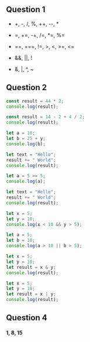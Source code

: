 ## Question 1

 <!-- Arithmetic Operators -->

- +, -, /, %, ++, --, \*

<!-- Assignment Operators -->

- =, +=, -+, /=, \*=, %=

<!-- Comparison Operators -->

- ==, ===, !=, >, <, >=, <=

<!-- Logical Operators -->

- &&, ||, !

<!-- Bitwise Operators -->

- &, |, ^, ~

## Question 2

 <!-- Arithmetic Operators -->

```javascript
const result = 44 * 2;
console.log(result);
```

```javascript
const result = 14 - 2 + 4 / 2;
console.log(result);
```

<!-- Assignment Operators -->

```javascript
let a = 10;
let b = 25 + y;
console.log(b);
```

```javascript
let text = "Hello";
result += " World";
console.log(result);
```

<!-- Comparison Operators -->

```javascript
let a = 5 >= 5;
console.log(a);
```

```javascript
let text = "Hello";
result += " World";
console.log(result);
```

<!-- Logical Operators -->

```javascript
let x = 5;
let y = 10;
console.log(x < 10 && y > 5);
```

```javascript
let a = 5;
let b = 10;
console.log(a > 10 || b > 5);
```

<!-- Bitwise Operators -->

```javascript
let x = 5;
let y = 10;
let result = x & y;
console.log(result);
```

```javascript
let x = 5;
let y = 10;
let result = x | y;
console.log(result);
```

## Question 4

#### 1, 8, 15

